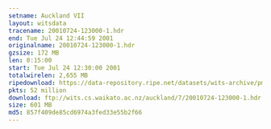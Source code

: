 ```yaml
---
setname: Auckland VII
layout: witsdata
tracename: 20010724-123000-1.hdr
end: Tue Jul 24 12:44:59 2001
originalname: 20010724-123000-1.hdr
gzsize: 172 MB
len: 0:15:00
start: Tue Jul 24 12:30:00 2001
totalwirelen: 2,655 MB
ripedownload: https://data-repository.ripe.net/datasets/wits-archive/pma/long/auck/7//20010724-123000-1.hdr.gz
pkts: 52 million
download: ftp://wits.cs.waikato.ac.nz/auckland/7/20010724-123000-1.hdr.gz
size: 601 MB
md5: 857f409de85cd6974a3fed33e55b2f66
---
```

